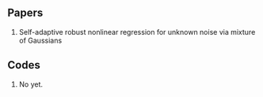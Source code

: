 ## Papers

1. Self-adaptive robust nonlinear regression for unknown noise via mixture of Gaussians

## Codes

1. No yet.